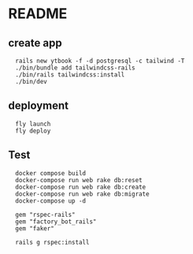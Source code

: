 # README

## create app
```
  rails new ytbook -f -d postgresql -c tailwind -T
  ./bin/bundle add tailwindcss-rails
  ./bin/rails tailwindcss:install
  ./bin/dev
```

## deployment

```
  fly launch
  fly deploy
```

## Test


```
  docker compose build
  docker-compose run web rake db:reset
  docker-compose run web rake db:create
  docker-compose run web rake db:migrate
  docker-compose up -d
```

```
  gem "rspec-rails"
  gem "factory_bot_rails"
  gem "faker"
```

```
  rails g rspec:install
```
